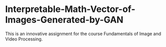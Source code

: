 # Interpretable-Math-Vector-of-Images-Generated-by-GAN
This is an innovative assignment for the course Fundamentals of Image and Video Processing. 

